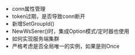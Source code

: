 * conn属性管理
* token过期，是否导致conn断开
* 新增SetGroupId()
* NewWsSerer()时，集成Option模式/定时器也使用
* 如何实现服务端集群
* 严格考虑是否全局唯一的实例，如果是则Once